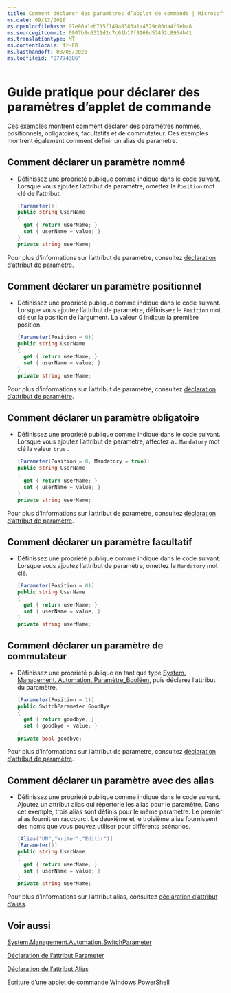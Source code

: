 ```yaml
---
title: Comment déclarer des paramètres d’applet de commande | Microsoft Docs
ms.date: 09/13/2016
ms.openlocfilehash: 97e86a1eb715f149a8383a1a4529c00da4f0eba8
ms.sourcegitcommit: 0907b8c6322d2c7c61b17f8168d53452c8964b41
ms.translationtype: MT
ms.contentlocale: fr-FR
ms.lasthandoff: 08/05/2020
ms.locfileid: "87774386"
---
```

# <a name="how-to-declare-cmdlet-parameters"></a>Guide pratique pour déclarer des paramètres d’applet de commande

Ces exemples montrent comment déclarer des paramètres nommés, positionnels, obligatoires, facultatifs et de commutateur. Ces exemples montrent également comment définir un alias de paramètre.

## <a name="how-to-declare-a-named-parameter"></a>Comment déclarer un paramètre nommé

- Définissez une propriété publique comme indiqué dans le code suivant. Lorsque vous ajoutez l’attribut de paramètre, omettez le `Position` mot clé de l’attribut.

    ```csharp
    [Parameter()]
    public string UserName
    {
      get { return userName; }
      set { userName = value; }
    }
    private string userName;
    ```

Pour plus d’informations sur l’attribut de paramètre, consultez [déclaration d’attribut de paramètre](./parameter-attribute-declaration.md).

## <a name="how-to-declare-a-positional-parameter"></a>Comment déclarer un paramètre positionnel

- Définissez une propriété publique comme indiqué dans le code suivant. Lorsque vous ajoutez l’attribut de paramètre, définissez le `Position` mot clé sur la position de l’argument. La valeur 0 indique la première position.

    ```csharp
    [Parameter(Position = 0)]
    public string UserName
    {
      get { return userName; }
      set { userName = value; }
    }
    private string userName;
    ```

Pour plus d’informations sur l’attribut de paramètre, consultez [déclaration d’attribut de paramètre](./parameter-attribute-declaration.md).

## <a name="how-to-declare-a-mandatory-parameter"></a>Comment déclarer un paramètre obligatoire

- Définissez une propriété publique comme indiqué dans le code suivant. Lorsque vous ajoutez l’attribut de paramètre, affectez au `Mandatory` mot clé la valeur `true` .

    ```csharp
    [Parameter(Position = 0, Mandatory = true)]
    public string UserName
    {
      get { return userName; }
      set { userName = value; }
    }
    private string userName;
    ```

Pour plus d’informations sur l’attribut de paramètre, consultez [déclaration d’attribut de paramètre](./parameter-attribute-declaration.md).

## <a name="how-to-declare-an-optional-parameter"></a>Comment déclarer un paramètre facultatif

- Définissez une propriété publique comme indiqué dans le code suivant. Lorsque vous ajoutez l’attribut de paramètre, omettez le `Mandatory` mot clé.

    ```csharp
    [Parameter(Position = 0)]
    public string UserName
    {
      get { return userName; }
      set { userName = value; }
    }
    private string userName;
    ```

## <a name="how-to-declare-a-switch-parameter"></a>Comment déclarer un paramètre de commutateur

- Définissez une propriété publique en tant que type [System. Management. Automation. Paramètre_Booléen](/dotnet/api/System.Management.Automation.SwitchParameter), puis déclarez l’attribut du paramètre.

    ```csharp
    [Parameter(Position = 1)]
    public SwitchParameter GoodBye
    {
      get { return goodbye; }
      set { goodbye = value; }
    }
    private bool goodbye;
    ```

Pour plus d’informations sur l’attribut de paramètre, consultez [déclaration d’attribut de paramètre](./parameter-attribute-declaration.md).

## <a name="how-to-declare-a-parameter-with-aliases"></a>Comment déclarer un paramètre avec des alias

- Définissez une propriété publique comme indiqué dans le code suivant. Ajoutez un attribut alias qui répertorie les alias pour le paramètre. Dans cet exemple, trois alias sont définis pour le même paramètre. Le premier alias fournit un raccourci. Le deuxième et le troisième alias fournissent des noms que vous pouvez utiliser pour différents scénarios.

    ```csharp
    [Alias("UN","Writer","Editor")]
    [Parameter()]
    public string UserName
    {
      get { return userName; }
      set { userName = value; }
    }
    private string userName;
    ```

Pour plus d’informations sur l’attribut alias, consultez [déclaration d’attribut d’alias](./alias-attribute-declaration.md).

## <a name="see-also"></a>Voir aussi

[System.Management.Automation.SwitchParameter](/dotnet/api/System.Management.Automation.SwitchParameter)

[Déclaration de l’attribut Parameter](./parameter-attribute-declaration.md)

[Déclaration de l’attribut Alias](./alias-attribute-declaration.md)

[Écriture d’une applet de commande Windows PowerShell](./writing-a-windows-powershell-cmdlet.md)
